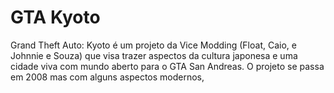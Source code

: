 # GTA Kyoto
Grand Theft Auto: Kyoto é um projeto da Vice Modding (Float, Caio, e Johnnie e Souza) que visa trazer aspectos da cultura japonesa e uma cidade viva com mundo aberto para o GTA San Andreas. 
O projeto se passa em 2008 mas com alguns aspectos modernos, 
